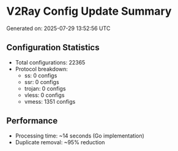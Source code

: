 # V2Ray Config Update Summary
Generated on: 2025-07-29 13:52:56 UTC

## Configuration Statistics
- Total configurations: 22365
- Protocol breakdown:
  - ss: 0 configs
  - ssr: 0 configs
  - trojan: 0 configs
  - vless: 0 configs
  - vmess: 1351 configs

## Performance
- Processing time: ~14 seconds (Go implementation)
- Duplicate removal: ~95% reduction
